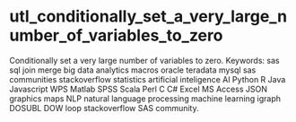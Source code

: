 # utl_conditionally_set_a_very_large_number_of_variables_to_zero
Conditionally set a very large number of variables to zero. Keywords: sas sql join merge big data analytics macros oracle teradata mysql sas communities stackoverflow statistics artificial inteligence AI Python R Java Javascript WPS Matlab SPSS Scala Perl C C# Excel MS Access JSON graphics maps NLP natural language processing machine learning igraph DOSUBL DOW loop stackoverflow SAS community.

